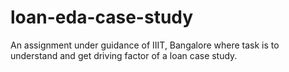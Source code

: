 # loan-eda-case-study
An assignment under guidance of IIIT, Bangalore where task is to understand and get driving factor of a loan case study.

